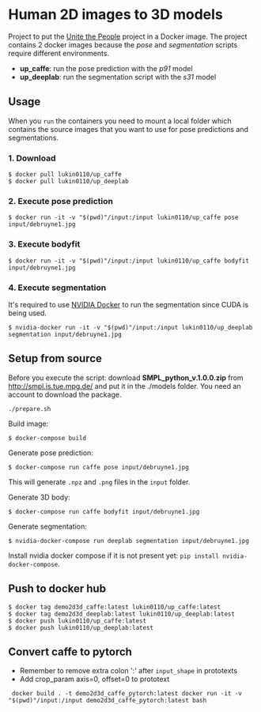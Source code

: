 # Human 2D images to 3D models

Project to put the [Unite the People](http://files.is.tuebingen.mpg.de/classner/up/)
project in a Docker image. The project contains 2 docker images because the
*pose* and *segmentation* scripts require different environments.

* **up_caffe**: run the pose prediction with the *p91* model
* **up_deeplab**: run the segmentation script with the *s31* model

## Usage

When you `run` the containers you need to mount a local folder which contains
the source images that you want to use for pose predictions and segmentations.

### 1. Download

```
$ docker pull lukin0110/up_caffe
$ docker pull lukin0110/up_deeplab
```
### 2. Execute pose prediction

```
$ docker run -it -v "$(pwd)"/input:/input lukin0110/up_caffe pose input/debruyne1.jpg
```

### 3. Execute bodyfit

```
$ docker run -it -v "$(pwd)"/input:/input lukin0110/up_caffe bodyfit input/debruyne1.jpg
```

### 4. Execute segmentation

It's required to use [NVIDIA Docker](https://github.com/NVIDIA/nvidia-docker) to
run the segmentation since CUDA is being used.

```
$ nvidia-docker run -it -v "$(pwd)"/input:/input lukin0110/up_deeplab segmentation input/debruyne1.jpg
```

## Setup from source

Before you execute the script: download **SMPL_python_v.1.0.0.zip**
from http://smpl.is.tue.mpg.de/ and put it in the ./models folder. You need an
account to download the package.

```
./prepare.sh
```

Build image:
```
$ docker-compose build
```

Generate pose prediction:
```
$ docker-compose run caffe pose input/debruyne1.jpg
```

This will generate `.npz` and `.png` files in the `input` folder.

Generate 3D body:
```
$ docker-compose run caffe bodyfit input/debruyne1.jpg
```

Generate segmentation:
```
$ nvidia-docker-compose run deeplab segmentation input/debruyne1.jpg
```

Install nvidia docker compose if it is not present yet: `pip install nvidia-docker-compose`.

## Push to docker hub

```
$ docker tag demo2d3d_caffe:latest lukin0110/up_caffe:latest
$ docker tag demo2d3d_deeplab:latest lukin0110/up_deeplab:latest
$ docker push lukin0110/up_caffe:latest
$ docker push lukin0110/up_deeplab:latest
```

## Convert caffe to pytorch

- Remember to remove extra colon ':' after `input_shape` in prototexts
- Add crop_param axis=0, offset=0 to prototext

`` 
docker build . -t demo2d3d_caffe_pytorch:latest
docker run -it -v "$(pwd)"/input:/input demo2d3d_caffe_pytorch:latest bash
``
